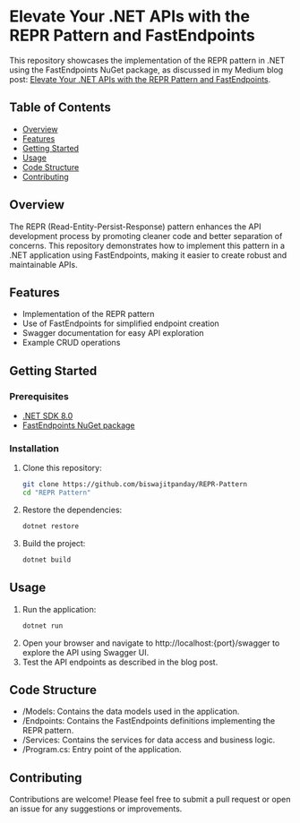 # Elevate Your .NET APIs with the REPR Pattern and FastEndpoints

This repository showcases the implementation of the REPR pattern in .NET using the FastEndpoints NuGet package, as discussed in my Medium blog post: [Elevate Your .NET APIs with the REPR Pattern and FastEndpoints](https://medium.com/@biswajitpanday/elevate-your-net-apis-with-the-repr-pattern-and-fastendpoints-10c1b53e31b6).

## Table of Contents

- [Overview](#overview)
- [Features](#features)
- [Getting Started](#getting-started)
- [Usage](#usage)
- [Code Structure](#code-structure)
- [Contributing](#contributing)

## Overview

The REPR (Read-Entity-Persist-Response) pattern enhances the API development process by promoting cleaner code and better separation of concerns. This repository demonstrates how to implement this pattern in a .NET application using FastEndpoints, making it easier to create robust and maintainable APIs.

## Features

- Implementation of the REPR pattern
- Use of FastEndpoints for simplified endpoint creation
- Swagger documentation for easy API exploration
- Example CRUD operations

## Getting Started

### Prerequisites

- [.NET SDK 8.0](https://dotnet.microsoft.com/download)
- [FastEndpoints NuGet package](https://www.nuget.org/packages/FastEndpoints)

### Installation

1. Clone this repository:

   ```bash
   git clone https://github.com/biswajitpanday/REPR-Pattern
   cd "REPR Pattern"
   ```
2. Restore the dependencies:
   ```bash
   dotnet restore
   ```
3. Build the project:
   ```bash
   dotnet build
   ```
## Usage
1. Run the application:
    ```bash
   dotnet run
   ```
3. Open your browser and navigate to http://localhost:{port}/swagger to explore the API using Swagger UI.
4. Test the API endpoints as described in the blog post.

## Code Structure
- /Models: Contains the data models used in the application.
- /Endpoints: Contains the FastEndpoints definitions implementing the REPR pattern.
- /Services: Contains the services for data access and business logic.
- /Program.cs: Entry point of the application.

## Contributing
Contributions are welcome! Please feel free to submit a pull request or open an issue for any suggestions or improvements.
